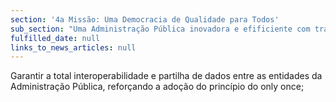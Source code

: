 ```yaml
---
section: '4a Missão: Uma Democracia de Qualidade para Todos'
sub_section: "Uma Administração Pública inovadora e efificiente com trabalhadores motivados"
fulfilled_date: null
links_to_news_articles: null
---
```


Garantir a total interoperabilidade e partilha de dados entre as entidades da Administração Pública, reforçando a adoção do princípio do only once;